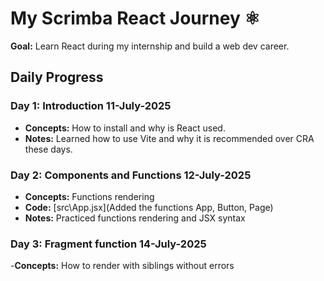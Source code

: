 # My Scrimba React Journey ⚛️

**Goal:** Learn React during my internship and build a web dev career.  

## Daily Progress  
### **Day 1: Introduction  11-July-2025**  
- **Concepts:** How to install and why is React used.  
- **Notes:** Learned how to use Vite and why it is recommended over CRA these days. 

### **Day 2: Components and Functions  12-July-2025**  
- **Concepts:** Functions rendering  
- **Code:** [src\App.jsx](Added the functions App, Button, Page)
- **Notes:** Practiced functions rendering and JSX syntax 

### **Day 3: Fragment function 14-July-2025**
-**Concepts:** How to render with siblings without errors